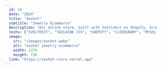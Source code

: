 ```yaml
---
  id: 10
  date: "2024"
  title: "Seshet"
  subtitle: "Jewelry Ecommerce"
  description: "Our online store, built with Sveltekit on Shopify, brings you a curated selection of exquisite pieces to elevate your look. Whether you're shopping for yourself or browsing for a gift."
  techs: ["SVELTEKIT", "TAILWIND CSS", "SHOPIFY", "CLOUDINARY", "MYSQL", "AIVEN", "VERCEL"]
  image:
    src: "/images/seshet.webp"
    alt: "seshet jewelry ecommerce"
    width: 1374
    height: 738
  link: "https://seshet-store.vercel.app"
---
```


